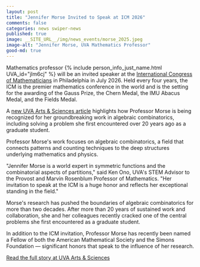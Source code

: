 ```yaml
---
layout: post
title: "Jennifer Morse Invited to Speak at ICM 2026"
comments: false
categories: news swiper-news
published: true
image: __SITE_URL__/img/news_events/morse_2025.jpeg
image-alt: "Jennifer Morse, UVA Mathematics Professor"
good-md: true
---
```


Mathematics professor {% include person_info_just_name.html UVA_id="jlm6cj" %} will be an invited speaker at the [International Congress of Mathematicians](https://www.icm2026.org/event/ac193975-5d24-4628-8c30-ddb23de19a8b/speakers) in Philadelphia in July 2026. Held every four years, the ICM is the premier mathematics conference in the world and is the setting for the awarding of the Gauss Prize, the Chern Medal, the IMU Abacus Medal, and the Fields Medal.

A [new UVA Arts & Sciences article](https://as.virginia.edu/mathematician-jennifer-morse-selected-speak-worlds-most-prestigious-math-conference) highlights how Professor Morse is being recognized for her groundbreaking work in algebraic combinatorics, including solving a problem she first encountered over 20 years ago as a graduate student.

<!--more-->

Professor Morse's work focuses on algebraic combinatorics, a field that connects patterns and counting techniques to the deep structures underlying mathematics and physics.

"Jennifer Morse is a world expert in symmetric functions and the combinatorial aspects of partitions," said Ken Ono, UVA's STEM Advisor to the Provost and Marvin Rosenblum Professor of Mathematics. "Her invitation to speak at the ICM is a huge honor and reflects her exceptional standing in the field."

Morse's research has pushed the boundaries of algebraic combinatorics for more than two decades. After more than 20 years of sustained work and collaboration, she and her colleagues recently cracked one of the central problems she first encountered as a graduate student.

In addition to the ICM invitation, Professor Morse has recently been named a Fellow of both the American Mathematical Society and the Simons Foundation — significant honors that speak to the influence of her research.

[Read the full story at UVA Arts & Sciences](https://as.virginia.edu/mathematician-jennifer-morse-selected-speak-worlds-most-prestigious-math-conference)
